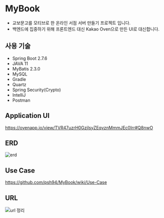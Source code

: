 # MyBook
- 교보문고를 모티브로 한 온라인 서점 서버 만들기 프로젝트 입니다.
- 백엔드에 집중하기 위해 프론트엔드 대신 Kakao Oven으로 만든 UI로 대신합니다.

## 사용 기술
- Spring Boot 2.7.6
- JAVA 11
- MyBatis 2.3.0
- MySQL
- Gradle
- Quartz
- Spring Security(Crypto)
- IntelliJ
- Postman

## Application UI

https://ovenapp.io/view/TVR47uzrH0GzjlsyZEqvznMmmJEc0Irr#Q8nwO

## ERD
![erd](https://user-images.githubusercontent.com/84213252/207222494-40126100-f584-4ecd-8308-95ab84f62304.PNG)


## Use Case
https://github.com/psh94/MyBook/wiki/Use-Case



## URL
![url 정리](https://user-images.githubusercontent.com/84213252/207079181-b55e4d65-efe7-40f2-96f7-04f11b18629d.PNG)

